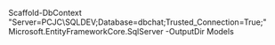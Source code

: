 Scaffold-DbContext "Server=PCJC\SQLDEV;Database=dbchat;Trusted_Connection=True;" Microsoft.EntityFrameworkCore.SqlServer -OutputDir Models

